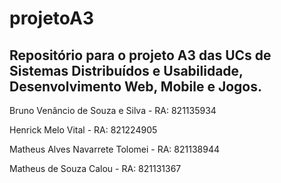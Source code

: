 # projetoA3
Repositório para o projeto A3 das UCs de Sistemas Distribuídos e Usabilidade, Desenvolvimento Web, Mobile e Jogos.
-
Bruno Venâncio de Souza e Silva - RA: 821135934

Henrick Melo Vital - RA: 821224905

Matheus Alves Navarrete Tolomei - RA: 821138944

Matheus de Souza Calou - RA: 821131367
